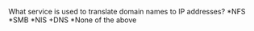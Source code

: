 What service is used to translate domain names to IP addresses?
*NFS
*SMB
*NIS
+DNS
*None of the above
